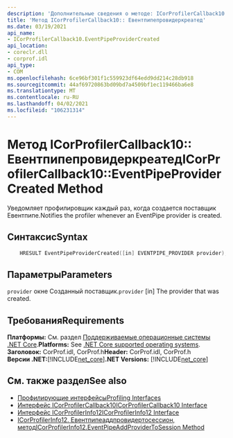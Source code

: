 ```yaml
---
description: 'Дополнительные сведения о методе: ICorProfilerCallback10:: Евентпипепровидеркреатед'
title: 'Метод ICorProfilerCallback10:: Евентпипепровидеркреатед'
ms.date: 03/19/2021
api_name:
- ICorProfilerCallback10.EventPipeProviderCreated
api_location:
- coreclr.dll
- corprof.idl
api_type:
- COM
ms.openlocfilehash: 6ce96bf301f1c559923df64edd9dd214c28db918
ms.sourcegitcommit: 44af69720863bd09bd7a4509bf1ec119466ba6e8
ms.translationtype: MT
ms.contentlocale: ru-RU
ms.lasthandoff: 04/02/2021
ms.locfileid: "106231314"
---
```

# <a name="icorprofilercallback10eventpipeprovidercreated-method"></a><span data-ttu-id="2b657-103">Метод ICorProfilerCallback10:: Евентпипепровидеркреатед</span><span class="sxs-lookup"><span data-stu-id="2b657-103">ICorProfilerCallback10::EventPipeProviderCreated Method</span></span>

<span data-ttu-id="2b657-104">Уведомляет профилировщик каждый раз, когда создается поставщик Евентпипе.</span><span class="sxs-lookup"><span data-stu-id="2b657-104">Notifies the profiler whenever an EventPipe provider is created.</span></span>
  
## <a name="syntax"></a><span data-ttu-id="2b657-105">Синтаксис</span><span class="sxs-lookup"><span data-stu-id="2b657-105">Syntax</span></span>  
  
```cpp  
    HRESULT EventPipeProviderCreated([in] EVENTPIPE_PROVIDER provider);
```  
  
## <a name="parameters"></a><span data-ttu-id="2b657-106">Параметры</span><span class="sxs-lookup"><span data-stu-id="2b657-106">Parameters</span></span>

<span data-ttu-id="2b657-107">`provider` окне Созданный поставщик.</span><span class="sxs-lookup"><span data-stu-id="2b657-107">`provider` [in] The provider that was created.</span></span>

## <a name="requirements"></a><span data-ttu-id="2b657-108">Требования</span><span class="sxs-lookup"><span data-stu-id="2b657-108">Requirements</span></span>  

<span data-ttu-id="2b657-109">**Платформы:** См. раздел [Поддерживаемые операционные системы .NET Core](../../../core/install/windows.md?pivots=os-windows).</span><span class="sxs-lookup"><span data-stu-id="2b657-109">**Platforms:** See [.NET Core supported operating systems](../../../core/install/windows.md?pivots=os-windows).</span></span>  
<span data-ttu-id="2b657-110">**Заголовок:** CorProf.idl, CorProf.h</span><span class="sxs-lookup"><span data-stu-id="2b657-110">**Header:** CorProf.idl, CorProf.h</span></span>  
<span data-ttu-id="2b657-111">**Версии .NET:**[!INCLUDE[net_core](../../../../includes/net-core-50-md.md)]</span><span class="sxs-lookup"><span data-stu-id="2b657-111">**.NET Versions:** [!INCLUDE[net_core](../../../../includes/net-core-50-md.md)]</span></span>  
  
## <a name="see-also"></a><span data-ttu-id="2b657-112">См. также раздел</span><span class="sxs-lookup"><span data-stu-id="2b657-112">See also</span></span>

- [<span data-ttu-id="2b657-113">Профилирующие интерфейсы</span><span class="sxs-lookup"><span data-stu-id="2b657-113">Profiling Interfaces</span></span>](profiling-interfaces.md)
- [<span data-ttu-id="2b657-114">Интерфейс ICorProfilerCallback10</span><span class="sxs-lookup"><span data-stu-id="2b657-114">ICorProfilerCallback10 Interface</span></span>](icorprofilercallback10-interface.md)
- [<span data-ttu-id="2b657-115">Интерфейс ICorProfilerInfo12</span><span class="sxs-lookup"><span data-stu-id="2b657-115">ICorProfilerInfo12 Interface</span></span>](icorprofilerinfo12-interface.md)
- [<span data-ttu-id="2b657-116">ICorProfilerInfo12. Евентпипеаддпровидертосессион, метод</span><span class="sxs-lookup"><span data-stu-id="2b657-116">ICorProfilerInfo12.EventPipeAddProviderToSession Method</span></span>](icorprofilerinfo12-eventpipeaddprovidertosession-method.md)
